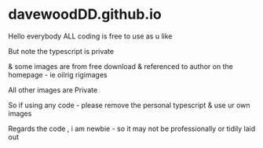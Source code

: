 # davewoodDD.github.io

Hello everybody ALL coding is free to use as u like


But note the typescript is private 

& some images are from free download & referenced to author on the homepage - ie oilrig rigimages


All other images are Private

So if using any code - please remove the personal typescript & use ur own images


Regards the code , i am newbie - so it may not be professionally or tidily laid out

